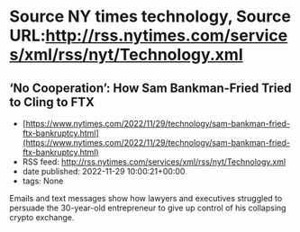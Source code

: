 # Source NY times technology, Source URL:http://rss.nytimes.com/services/xml/rss/nyt/Technology.xml

## ‘No Cooperation’: How Sam Bankman-Fried Tried to Cling to FTX
 - [https://www.nytimes.com/2022/11/29/technology/sam-bankman-fried-ftx-bankruptcy.html](https://www.nytimes.com/2022/11/29/technology/sam-bankman-fried-ftx-bankruptcy.html)
 - RSS feed: http://rss.nytimes.com/services/xml/rss/nyt/Technology.xml
 - date published: 2022-11-29 10:00:21+00:00
 - tags: None

Emails and text messages show how lawyers and executives struggled to persuade the 30-year-old entrepreneur to give up control of his collapsing crypto exchange.

